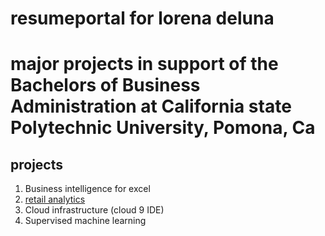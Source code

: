 # resumeportal for lorena deluna 

# major projects in support of the Bachelors of Business Administration at California state Polytechnic University, Pomona, Ca
## projects 

1. Business intelligence for excel
2. [retail analytics](https://colab.research.google.com/drive/1pDFRmgIKgAfjot9rfW1Gn69nsvzZt_2G#scrollTo=29T03xnbBIsf)
3. Cloud infrastructure (cloud 9 IDE)
4. Supervised machine learning 
